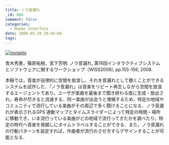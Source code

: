 ```yaml
---
title: ノラ音漏れ
_id: 866
comment: false
categories:
  - Human Interface
date: 2008-05-29 20:44:04
tags:
---
```


[![noraoto](/wp-content/uploads/2015/04/noraoto.jpg)](/wp-content/uploads/2015/04/noraoto.jpg)



青木秀憲，篠原祐樹，宮下芳明. ノラ音漏れ, 第16回インタラクティブシステムとソフトウェアに関するワークショップ（WISS2008), pp.155-156, 2008.

本稿では，音楽が自律的に空間を放浪し，それを音漏れとして聴くことができるシステムを試作した．「ノラ音漏れ」は音楽をリピート再生しながら空間を放浪するエージェントであり，ユーザが楽曲を最後まで聞き終わる度に生成・放出され，寿命が尽きると消滅する．同一楽曲が出会うと増殖するため，特定の地域やコミュニティで流行している楽曲がその周辺で多く聞けることになる．ノラ音漏れが表示されるGPS 連動マップとタイムスライダーによって特定の時間・場所に移動でき，いま流行っている楽曲がどの地域で流行ってきたかを調べたり，特定の時代へ音楽を発掘しにタイムトラベルすることができる．また，ノラ音漏れの行動パターンを設定すれば，作曲者が流行のさせ方すらデザインすることが可能となる．
